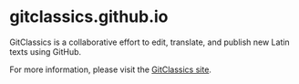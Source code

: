 # gitclassics.github.io

GitClassics is a collaborative effort to edit, translate, and publish new Latin texts using GitHub.

For more information, please visit the [GitClassics site](http://gitclassics.github.io).
